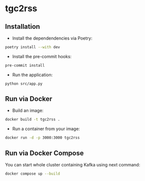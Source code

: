 # tgc2rss

## Installation

- Install the dependendencies via Poetry:
```sh
poetry install --with dev
```

- Install the pre-commit hooks:
```sh
pre-commit install
```

- Run the application:
```sh
python src/app.py
```



## Run via Docker

- Build an image:
```sh
docker build -t tgc2rss .
```
- Run a container from your image:
```sh
docker run -d -p 3000:3000 tgc2rss
```

## Run via Docker Compose

You can start whole cluster containing Kafka using next command:
```sh
docker compose up --build
```
